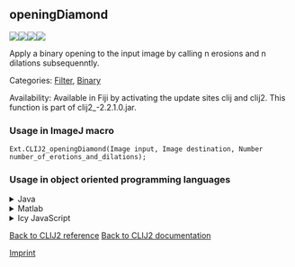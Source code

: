 ## openingDiamond
<img src="images/mini_empty_logo.png"/><img src="images/mini_clij2_logo.png"/><img src="images/mini_clijx_logo.png"/><img src="images/mini_empty_logo.png"/>

Apply a binary opening to the input image by calling n erosions and n dilations subsequenntly.

Categories: [Filter](https://clij.github.io/clij2-docs/reference__filter), [Binary](https://clij.github.io/clij2-docs/reference__binary)

Availability: Available in Fiji by activating the update sites clij and clij2.
This function is part of clij2_-2.2.1.0.jar.

### Usage in ImageJ macro
```
Ext.CLIJ2_openingDiamond(Image input, Image destination, Number number_of_erotions_and_dilations);
```


### Usage in object oriented programming languages



<details>

<summary>
Java
</summary>
<pre class="highlight">// init CLIJ and GPU
import net.haesleinhuepf.clij2.CLIJ2;
import net.haesleinhuepf.clij.clearcl.ClearCLBuffer;
CLIJ2 clij2 = CLIJ2.getInstance();

// get input parameters
ClearCLBuffer input = clij2.push(inputImagePlus);
destination = clij2.create(input);
int number_of_erotions_and_dilations = 10;
</pre>

<pre class="highlight">
// Execute operation on GPU
clij2.openingDiamond(input, destination, number_of_erotions_and_dilations);
</pre>

<pre class="highlight">
// show result
destinationImagePlus = clij2.pull(destination);
destinationImagePlus.show();

// cleanup memory on GPU
clij2.release(input);
clij2.release(destination);
</pre>

</details>



<details>

<summary>
Matlab
</summary>
<pre class="highlight">% init CLIJ and GPU
clij2 = init_clatlab();

% get input parameters
input = clij2.pushMat(input_matrix);
destination = clij2.create(input);
number_of_erotions_and_dilations = 10;
</pre>

<pre class="highlight">
% Execute operation on GPU
clij2.openingDiamond(input, destination, number_of_erotions_and_dilations);
</pre>

<pre class="highlight">
% show result
destination = clij2.pullMat(destination)

% cleanup memory on GPU
clij2.release(input);
clij2.release(destination);
</pre>

</details>



<details>

<summary>
Icy JavaScript
</summary>
<pre class="highlight">// init CLIJ and GPU
importClass(net.haesleinhuepf.clicy.CLICY);
importClass(Packages.icy.main.Icy);

clij2 = CLICY.getInstance();

// get input parameters
input_sequence = getSequence();
input = clij2.pushSequence(input_sequence);
destination = clij2.create(input);
number_of_erotions_and_dilations = 10;
</pre>

<pre class="highlight">
// Execute operation on GPU
clij2.openingDiamond(input, destination, number_of_erotions_and_dilations);
</pre>

<pre class="highlight">
// show result
destination_sequence = clij2.pullSequence(destination)
Icy.addSequence(destination_sequence);
// cleanup memory on GPU
clij2.release(input);
clij2.release(destination);
</pre>

</details>



[Back to CLIJ2 reference](https://clij.github.io/clij2-docs/reference)
[Back to CLIJ2 documentation](https://clij.github.io/clij2-docs)

[Imprint](https://clij.github.io/imprint)
